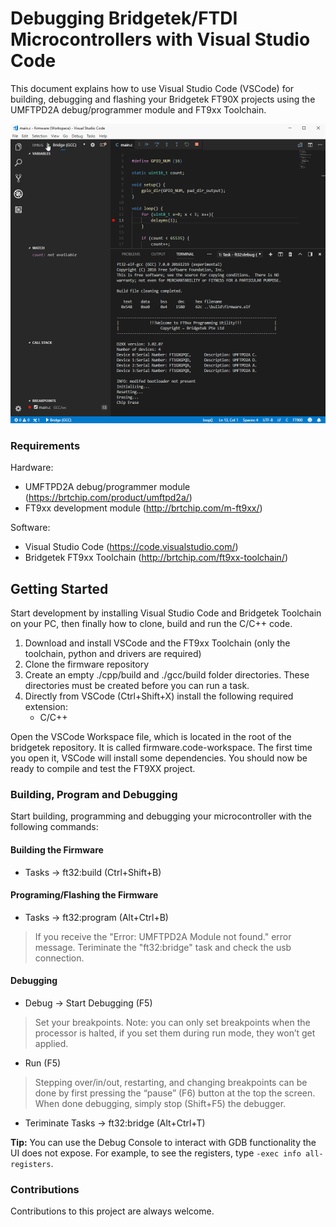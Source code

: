 <!--
Microcontrollers: FT900Q, FT900L,FT901Q, FT901L, FT902Q, FT902L, FT903Q, FT903L, FT905Q, FT905L, FT906Q, FT906L, FT907Q, FT907L, FT908Q, FT908L
Development Modules: MM900EVxA, MM900EV-LITE, MM930Mini, MM930Lite, MM932LC
Debugger/programmer: UMFTPD2A
-->

# Debugging Bridgetek/FTDI Microcontrollers with Visual Studio Code

This document explains how to use Visual Studio Code (VSCode) for building, debugging and flashing your Bridgetek FT90X projects using the UMFTPD2A debug/programmer module and FT9xx Toolchain.

![Image of Debugging](https://github.com/microcompiler/bridgetek/blob/master/images/vscode-debug.gif)

### Requirements
Hardware:
* UMFTPD2A debug/programmer module (https://brtchip.com/product/umftpd2a/)
* FT9xx development module (http://brtchip.com/m-ft9xx/)

Software:
* Visual Studio Code (https://code.visualstudio.com/)
* Bridgetek FT9xx Toolchain (http://brtchip.com/ft9xx-toolchain/)

## Getting Started
Start development by installing Visual Studio Code and Bridgetek Toolchain on your PC, then finally how to clone, build and run the C/C++ code.
1. Download and install VSCode and the FT9xx Toolchain (only the toolchain, python and drivers are required)
1. Clone the firmware repository
1. Create an empty ./cpp/build and ./gcc/build folder directories. These directories must be created before you can run a task.
1. Directly from VSCode (Ctrl+Shift+X) install the following required extension:
   * C/C++

Open the VSCode Workspace file, which is located in the root of the bridgetek repository. It is called firmware.code-workspace. The first time you open it, VSCode will install some dependencies. You should now be ready to compile and test the FT9XX project.

### Building, Program and Debugging
Start building, programming and debugging your microcontroller with the following commands:

#### Building the Firmware
* Tasks -> ft32:build (Ctrl+Shift+B)

#### Programing/Flashing the Firmware
* Tasks -> ft32:program (Alt+Ctrl+B)
 > If you receive the "Error: UMFTPD2A Module not found." error message.  Teriminate the "ft32:bridge" task and check the usb connection.

#### Debugging
* Debug -> Start Debugging (F5)
 > Set your breakpoints. Note: you can only set breakpoints when the processor is halted, if you set them during run mode, they won’t get applied.
* Run (F5)
 > Stepping over/in/out, restarting, and changing breakpoints can be done by first pressing the “pause” (F6) button at the top the screen. When done debugging, simply stop (Shift+F5) the debugger.
* Teriminate Tasks -> ft32:bridge (Alt+Ctrl+T)

<span class="tips">**Tip:** You can use the Debug Console to interact with GDB functionality the UI does not expose. For example, to see the registers, type `-exec info all-registers`.</span>

### Contributions
Contributions to this project are always welcome.